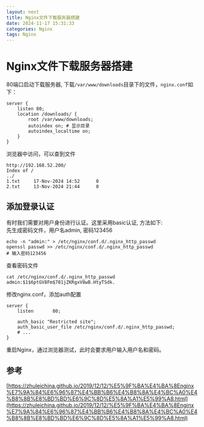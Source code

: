 ```yaml
---
layout: next
title: Nginx文件下载服务器搭建
date: 2024-11-17 15:31:33
categories: Nginx
tags: Nginx
---
```



# Nginx文件下载服务器搭建
80端口启动下载服务器, 下载`/var/www/downloads`目录下的文件，`nginx.conf`如下：
```
server {
    listen 80;
    location /downloads/ {
        root /var/www/downloads;
        autoindex on; # 显示目录
        autoindex_localtime on;
    }
}
```

浏览器中访问，可以查到文件
```
http://192.168.52.200/
Index of /
../
1.txt     17-Nov-2024 14:52      0
2.txt     13-Nov-2024 21:44      0
```
<!-- more -->

## 添加登录认证
有时我们需要对用户身份进行认证。这里采用basic认证, 方法如下:<br/>
先生成密码文件，用户名admin, 密码123456
```
echo -n "admin:" > /etc/nginx/conf.d/.nginx_http_passwd
openssl passwd >> /etc/nginx/conf.d/.nginx_http_passwd
# 输入密码123456
```
查看密码文件
```
cat /etc/nginx/conf.d/.nginx_http_passwd
admin:$1$6ptGV8Fm$781jZKRgxV8wB.HtyTSdk.
```
修改nginx.conf，添加auth配置
```
server {
    listen       80;

    auth_basic "Restricted site";
    auth_basic_user_file /etc/nginx/conf.d/.nginx_http_passwd;
    # ...
}
```
重启Nginx，通过浏览器测试，此时会要求用户输入用户名和密码。

## 参考
[https://zhuleichina.github.io/2019/12/12/%E5%9F%BA%E4%BA%8Enginx%E7%9A%84%E6%96%87%E4%BB%B6%E4%B8%8A%E4%BC%A0%E4%B8%8B%E8%BD%BD%E6%9C%8D%E5%8A%A1%E5%99%A8.html](https://zhuleichina.github.io/2019/12/12/%E5%9F%BA%E4%BA%8Enginx%E7%9A%84%E6%96%87%E4%BB%B6%E4%B8%8A%E4%BC%A0%E4%B8%8B%E8%BD%BD%E6%9C%8D%E5%8A%A1%E5%99%A8.html)
